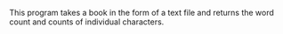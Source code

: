 This program takes a book in the form of a text file and returns the word count and counts of individual characters.
